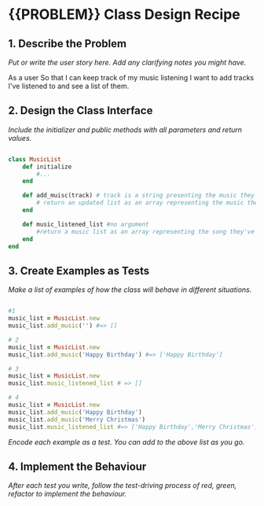 # {{PROBLEM}} Class Design Recipe

## 1. Describe the Problem

_Put or write the user story here. Add any clarifying notes you might have._

As a user
So that I can keep track of my music listening
I want to add tracks I've listened to and see a list of them.

## 2. Design the Class Interface

_Include the initializer and public methods with all parameters and return values._

```ruby

class MusicList
    def initialize
        #...
    end

    def add_muisc(track) # track is a string presenting the music they have listened
        # return an updated list as an array representing the music they've listened so far.
    end

    def music_listened_list #no argument
        #return a music list as an array representing the song they've listened so far.
    end
end

```

## 3. Create Examples as Tests

_Make a list of examples of how the class will behave in different situations._

```ruby

#1
music_list = MusicList.new
music_list.add_music('') #=> []

# 2
music_list = MusicList.new
music_list.add_music('Happy Birthday') #=> ['Happy Birthday']

# 3
music_list = MusicList.new
music_list.music_listened_list # => []

# 4
music_list = MusicList.new
music_list.add_music('Happy Birthday')
music_list.add_music('Merry Christmas')
music_list.music_listened_list #=> ['Happy Birthday','Merry Christmas']


```

_Encode each example as a test. You can add to the above list as you go._

## 4. Implement the Behaviour

_After each test you write, follow the test-driving process of red, green, refactor to implement the behaviour._
